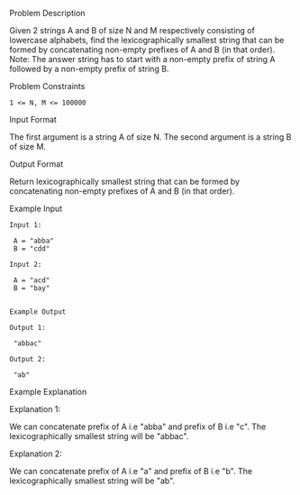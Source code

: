 Problem Description

Given 2 strings A and B of size N and M respectively consisting of lowercase alphabets, find the lexicographically smallest string that can be formed by concatenating non-empty prefixes of A and B (in that order).
Note: The answer string has to start with a non-empty prefix of string A followed by a non-empty prefix of string B.



Problem Constraints
    
    1 <= N, M <= 100000



Input Format

The first argument is a string A of size N.
The second argument is a string B of size M.



Output Format

Return lexicographically smallest string that can be formed by concatenating non-empty prefixes of A and B (in that order).



Example Input
    
    Input 1:
    
     A = "abba"
     B = "cdd"
    
    Input 2:
    
     A = "acd"
     B = "bay"
    
    
    Example Output
    
    Output 1:
    
     "abbac"
    
    Output 2:
    
     "ab"


Example Explanation

Explanation 1:

 We can concatenate prefix of A i.e "abba" and prefix of B i.e "c".
 The lexicographically smallest string will be "abbac".

Explanation 2:

 We can concatenate prefix of A i.e "a" and prefix of B i.e "b".
 The lexicographically smallest string will be "ab".